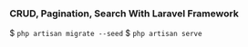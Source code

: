 ### CRUD, Pagination, Search With Laravel Framework

$ `php artisan migrate --seed`
$ `php artisan serve`
